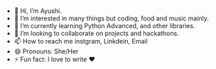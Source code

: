 - 👋 Hi, I’m Ayushi.
- 👀 I’m interested in many things but coding, food and music mainly.
- 🌱 I’m currently learning Python Advanced, and other libraries.
- 💞️ I’m looking to collaborate on projects and hackathons.
- 📫 How to reach me instgram, Linkdein, Email
- 😄 Pronouns: She/Her
- ⚡ Fun fact: I love to write ♥️
  
<!---
ayushiiii28/ayushiiii28 is a ✨ special ✨ repository because its `README.md` (this file) appears on your GitHub profile.
You can click the Preview link to take a look at your changes.
--->
